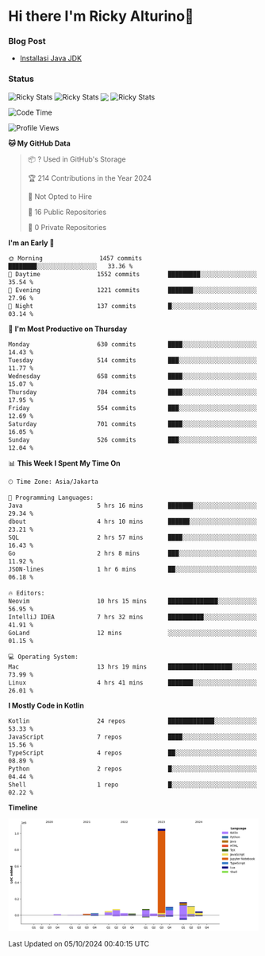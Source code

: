 # Hi there I'm Ricky Alturino👋

### Blog Post

<!-- BLOG-POST-LIST:START -->

- [Installasi Java JDK](https://onirutla.medium.com/installasi-java-jdk-ec701beeb5cb?source=rss-d9d81c918cc9------2)
<!-- BLOG-POST-LIST:END -->

### Status

<img align="center" alt="Ricky Stats" src="https://github-readme-stats.vercel.app/api?username=Alturino&theme=dark&show_icons=true&hide_border=false" />
<img align="center" alt="Ricky Stats" src="https://github-readme-stats.vercel.app/api/top-langs/?username=Alturino&theme=dark&show_icons=true&layout=compact"/>
<img align="center" width="640px" src="https://github-readme-stats.vercel.app/api/wakatime?username=Alturino&layout=compact&hide_border=true&theme=dark">
<img align="center" alt="Ricky Stats" src="https://leetcard.jacoblin.cool/onirutla?border=0&radius=20&ext=activity"/>

<!--START_SECTION:waka-->
![Code Time](http://img.shields.io/badge/Code%20Time-609%20hrs%2027%20mins-blue)

![Profile Views](http://img.shields.io/badge/Profile%20Views-0-blue)

**🐱 My GitHub Data** 

> 📦 ? Used in GitHub's Storage 
 > 
> 🏆 214 Contributions in the Year 2024
 > 
> 🚫 Not Opted to Hire
 > 
> 📜 16 Public Repositories 
 > 
> 🔑 0 Private Repositories 
 > 
**I'm an Early 🐤** 

```text
🌞 Morning                1457 commits        ████████░░░░░░░░░░░░░░░░░   33.36 % 
🌆 Daytime                1552 commits        █████████░░░░░░░░░░░░░░░░   35.54 % 
🌃 Evening                1221 commits        ███████░░░░░░░░░░░░░░░░░░   27.96 % 
🌙 Night                  137 commits         █░░░░░░░░░░░░░░░░░░░░░░░░   03.14 % 
```
📅 **I'm Most Productive on Thursday** 

```text
Monday                   630 commits         ████░░░░░░░░░░░░░░░░░░░░░   14.43 % 
Tuesday                  514 commits         ███░░░░░░░░░░░░░░░░░░░░░░   11.77 % 
Wednesday                658 commits         ████░░░░░░░░░░░░░░░░░░░░░   15.07 % 
Thursday                 784 commits         ████░░░░░░░░░░░░░░░░░░░░░   17.95 % 
Friday                   554 commits         ███░░░░░░░░░░░░░░░░░░░░░░   12.69 % 
Saturday                 701 commits         ████░░░░░░░░░░░░░░░░░░░░░   16.05 % 
Sunday                   526 commits         ███░░░░░░░░░░░░░░░░░░░░░░   12.04 % 
```


📊 **This Week I Spent My Time On** 

```text
🕑︎ Time Zone: Asia/Jakarta

💬 Programming Languages: 
Java                     5 hrs 16 mins       ███████░░░░░░░░░░░░░░░░░░   29.34 % 
dbout                    4 hrs 10 mins       ██████░░░░░░░░░░░░░░░░░░░   23.21 % 
SQL                      2 hrs 57 mins       ████░░░░░░░░░░░░░░░░░░░░░   16.43 % 
Go                       2 hrs 8 mins        ███░░░░░░░░░░░░░░░░░░░░░░   11.92 % 
JSON-lines               1 hr 6 mins         ██░░░░░░░░░░░░░░░░░░░░░░░   06.18 % 

🔥 Editors: 
Neovim                   10 hrs 15 mins      ██████████████░░░░░░░░░░░   56.95 % 
IntelliJ IDEA            7 hrs 32 mins       ██████████░░░░░░░░░░░░░░░   41.91 % 
GoLand                   12 mins             ░░░░░░░░░░░░░░░░░░░░░░░░░   01.15 % 

💻 Operating System: 
Mac                      13 hrs 19 mins      ██████████████████░░░░░░░   73.99 % 
Linux                    4 hrs 41 mins       ███████░░░░░░░░░░░░░░░░░░   26.01 % 
```

**I Mostly Code in Kotlin** 

```text
Kotlin                   24 repos            █████████████░░░░░░░░░░░░   53.33 % 
JavaScript               7 repos             ████░░░░░░░░░░░░░░░░░░░░░   15.56 % 
TypeScript               4 repos             ██░░░░░░░░░░░░░░░░░░░░░░░   08.89 % 
Python                   2 repos             █░░░░░░░░░░░░░░░░░░░░░░░░   04.44 % 
Shell                    1 repo              █░░░░░░░░░░░░░░░░░░░░░░░░   02.22 % 
```



**Timeline**

![Lines of Code chart](https://raw.githubusercontent.com/Alturino/Alturino/main/assets/bar_graph.png)


 Last Updated on 05/10/2024 00:40:15 UTC
<!--END_SECTION:waka-->
